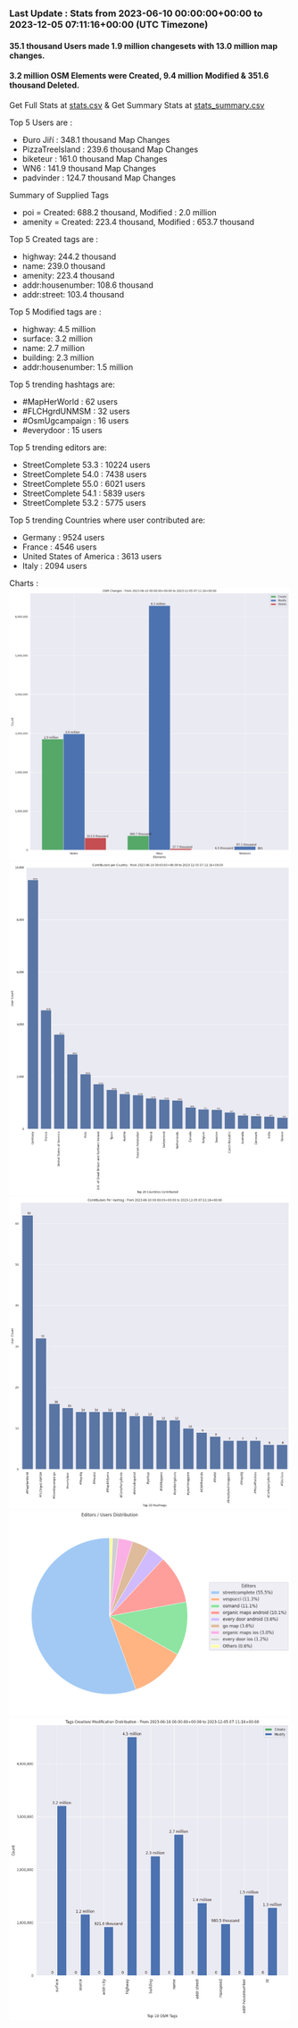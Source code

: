 ### Last Update : Stats from 2023-06-10 00:00:00+00:00 to 2023-12-05 07:11:16+00:00 (UTC Timezone)

#### 35.1 thousand Users made 1.9 million changesets with 13.0 million map changes.
#### 3.2 million OSM Elements were Created, 9.4 million Modified & 351.6 thousand Deleted.
Get Full Stats at [stats.csv](/stats/fieldmappers/Daily/stats.csv)
 & Get Summary Stats at [stats_summary.csv](/stats/fieldmappers/Daily/stats_summary.csv)

Top 5 Users are : 
- Đuro Jiří : 348.1 thousand Map Changes
- PizzaTreeIsland : 239.6 thousand Map Changes
- biketeur : 161.0 thousand Map Changes
- WN6 : 141.9 thousand Map Changes
- padvinder : 124.7 thousand Map Changes

Summary of Supplied Tags
- poi = Created: 688.2 thousand, Modified : 2.0 million
- amenity = Created: 223.4 thousand, Modified : 653.7 thousand


Top 5 Created tags are :
- highway: 244.2 thousand
- name: 239.0 thousand
- amenity: 223.4 thousand
- addr:housenumber: 108.6 thousand
- addr:street: 103.4 thousand


Top 5 Modified tags are :
- highway: 4.5 million
- surface: 3.2 million
- name: 2.7 million
- building: 2.3 million
- addr:housenumber: 1.5 million


Top 5 trending hashtags are:
- #MapHerWorld : 62 users
- #FLCHgrdUNMSM : 32 users
- #OsmUgcampaign : 16 users
- #everydoor : 15 users


Top 5 trending editors are:
- StreetComplete 53.3 : 10224 users
- StreetComplete 54.0 : 7438 users
- StreetComplete 55.0 : 6021 users
- StreetComplete 54.1 : 5839 users
- StreetComplete 53.2 : 5775 users


Top 5 trending Countries where user contributed are:
- Germany : 9524 users
- France : 4546 users
- United States of America : 3613 users
- Italy : 2094 users


 Charts : 
![Alt text](./stats_osm_changes.png) 
![Alt text](./stats_users_per_country.png) 
![Alt text](./stats_users_per_hashtag.png) 
![Alt text](./stats_editors_pie_chart.png) 
![Alt text](./stats_tags.png) 
